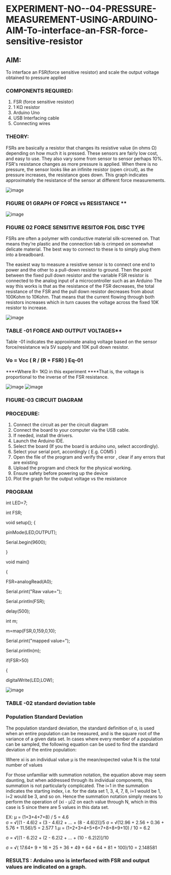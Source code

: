 # EXPERIMENT-NO--04-PRESSURE-MEASUREMENT-USING-ARDUINO-AIM-To-interface-an-FSR-force-sensitive-resistor


## AIM: 
To interface an FSR(force sensitive resistor) and scale the output voltage obtained to pressure applied 
 
### COMPONENTS REQUIRED:
1.	FSR  (force sensitive resistor)
2.	1 KΩ resistor 
3.	Arduino Uno 
4.	USB Interfacing cable 
5.	Connecting wires 


### THEORY: 
FSRs are basically a resistor that changes its resistive value (in ohms Ω) depending on how much it is pressed. These sensors are fairly low cost, and easy to use. They also vary some from sensor to sensor perhaps 10%. FSR's resistance changes as more pressure is applied. When there is no pressure, the sensor looks like an infinite resistor (open circuit), as the pressure increases, the resistance goes down. This graph indicates approximately the resistance of the sensor at different force measurements.
 
![image](https://github.com/varundevraj212221080086/EXPERIMENT-NO--04-PRESSURE-MEASUREMENT-USING-ARDUINO-AIM-To-interface-an-FSR-force-sensitive-resist/assets/161024553/040ec30c-53b5-41b4-95d5-88c8d0941356)


### FIGURE 01 GRAPH OF FORCE vs RESISTANCE **




![image](https://user-images.githubusercontent.com/36288975/163532957-82d57567-a1c3-48c5-8a87-7ea66d6fca49.png)




### FIGURE 02 FORCE SENSITIVE RESITOR FOIL DISC TYPE  

FSRs are often a polymer with conductive material silk-screened on. That means they're plastic and the connection tab is crimped on somewhat delicate material. The best way to connect to these is to simply plug them into a breadboard.

The easiest way to measure a resistive sensor is to connect one end to power and the other to a pull-down resistor to ground. Then the point between the fixed pull down resistor and the variable FSR resistor is connected to the analog input of a microcontroller such as an Arduino The way this works is that as the resistance of the FSR decreases, the total resistance of the FSR and the pull down resistor decreases from about 100Kohm to 10Kohm. That means that the current flowing through both resistors increases which in turn causes the voltage across the fixed 10K resistor to increase.

 ![image](https://user-images.githubusercontent.com/36288975/163532972-2b909551-12c9-485d-adb1-d1e988d557bd.png)

### TABLE -01 FORCE AND OUTPUT VOLTAGES**
	
  Table -01 indicates the approximate analog voltage based on the sensor force/resistance w/a 5V supply and 10K pull down resistor.

### Vo = Vcc ( R / (R + FSR) )								Eq-01

****Where R= 1KΩ in this experiment 
****That is, the voltage is proportional to the inverse of the FSR resistance.









![image](https://github.com/varundevraj212221080086/EXPERIMENT-NO--04-PRESSURE-MEASUREMENT-USING-ARDUINO-AIM-To-interface-an-FSR-force-sensitive-resist/assets/161024553/d4c583da-2023-43d7-8f27-6d96b0a439de)
![image](https://github.com/varundevraj212221080086/EXPERIMENT-NO--04-PRESSURE-MEASUREMENT-USING-ARDUINO-AIM-To-interface-an-FSR-force-sensitive-resist/assets/161024553/e938fcd1-e103-4bb9-9391-b4ab6e966ca3)




### FIGURE-03 CIRCUIT DIAGRAM



### PROCEDURE:
1.	Connect the circuit as per the circuit diagram 
2.	Connect the board to your computer via the USB cable.
3.	If needed, install the drivers.
4.	Launch the Arduino IDE.
5.	Select the board (If you the board is arduino uno, select accordingly).
6.	Select your serial port, accordingly ( E.g. COM5 )
7.	Open the file of the program  and verify the error , clear if any errors that are existing 
8.	Upload the program and check for the physical working. 
9.	Ensure safety before powering up the device 
10.	Plot the graph for the output voltage vs the resistance 


### PROGRAM 
int LED=7;

int FSR;

void setup();
{

  pinMode(LED,OUTPUT);
  
  Serial.begin(9600);
  

}

void main()

{

  FSR=analogRead(A0);
  
  Serial.print("Raw value=");
  
  Serial.println(FSR);
  
  delay(500);

int m;

m=map(FSR,0,159,0,10);

Serial.print("mapped value=");

Serial.println(m);

if(FSR>50)

{

digitalWrite(LED,LOW);
 
 
 
 
 
 
 
 
 
 
 
 
 
 
 

![image](https://github.com/varundevraj212221080086/EXPERIMENT-NO--04-PRESSURE-MEASUREMENT-USING-ARDUINO-AIM-To-interface-an-FSR-force-sensitive-resist/assets/161024553/cb7c205d-4dc8-4633-8c21-c7c3f7508592)



### TABLE -02 standard deviation table 
### Population Standard Deviation
The population standard deviation, the standard definition of σ, is used when an entire population can be measured, and is the square root of the variance of a given data set. In cases where every member of a population can be sampled, the following equation can be used to find the standard deviation of the entire population:



Where
xi is an individual value
μ is the mean/expected value
N is the total number of values

For those unfamiliar with summation notation, the equation above may seem daunting, but when addressed through its individual components, this summation is not particularly complicated. The i=1 in the summation indicates the starting index, i.e. for the data set 1, 3, 4, 7, 8, i=1 would be 1, i=2 would be 3, and so on. Hence the summation notation simply means to perform the operation of (xi - μ)2 on each value through N, which in this case is 5 since there are 5 values in this data set.

EX:           μ = (1+3+4+7+8) / 5 = 4.6        
σ = √[(1 - 4.6)2 + (3 - 4.6)2 + ... + (8 - 4.6)2)]/5
σ = √(12.96 + 2.56 + 0.36 + 5.76 + 11.56)/5 = 2.577
1.μ = (1+2+3+4+5+6+7+8+8+9+10) / 10 = 6.2

σ = √[(1 - 6.2)2 + (2 - 6.2)2 + ... + (10 - 6.2)2)]/10

σ = √( 17.64+ 9 + 16 + 25 + 36 + 49 + 64 + 64 + 81 + 100)/10 = 2.148581















### RESULTS : Arduino uno is interfaced with FSR and output values are indicated on a graph.
